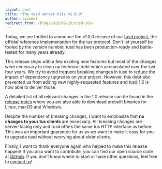 ```yaml
---
layout: post
title: "The tusd server hits v1.0.0"
author: acconut
redirect_from: /blog/2019/09/20/tusd-100/
---
```


Today, we are thrilled to announce the v1.0.0 release of our [tusd project](https://github.com/tus/tusd), the official reference implementation for the tus protocol. Don't let yourself be fooled by the version number, tusd has been production-ready and battle-tested for many years already.

This release ships with a few exciting new features but most of the changes were necessary to clean up technical debt which accumulated  over the last four years. We try to avoid frequent breaking changes in tusd to reduce the impact of dependency upgrades on your project. However, this debt also prevented us from adding new highly-requested features and tusd 1.0 is now able to deliver those.

A detailed list of all relevant changes in the 1.0 release can be found in the [release notes](https://github.com/tus/tusd/releases/tag/v1.0.0) where you are also able to download prebuilt binaries for Linux, macOS and Windows.

Despite the number of breaking changes, I want to emphasize that **no changes to your tus clients** are necessary. All breaking changes are server-facing only and tusd offers the same tus HTTP interface as before. This was an important guarantee for us as we want to make it easy for you to upgrade tusd without worrying about older clients.

Finally, I want to thank everyone again who helped to make this release happen! If you also want to contribute, you can find our open source code at [GitHub](https://github.com/tus). If you don't know where to start or have other questions, feel free to [contact us](/support.html)!
